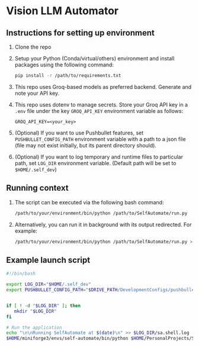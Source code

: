 # Vision LLM Automator

## Instructions for setting up environment

1. Clone the repo
2. Setup your Python (Conda/virtual/others) environment and install packages using the following command:

   ```bash
   pip install -r /path/to/requirements.txt
   ```

3. This repo uses Groq-based models as preferred backend. Generate and note your API key.
4. This repo uses dotenv to manage secrets. Store your Groq API key in a `.env` file under the key `GROQ_API_KEY` environment variable as follows:

   ```
   GROQ_API_KEY=<your_key>
   ```

5. (Optional) If you want to use Pushbullet features, set `PUSHBULLET_CONFIG_PATH` environment variable with a path to a json file (file may not exist initially, but its parent directory should).
6. (Optional) If you want to log temporary and runtime files to particular path, set `LOG_DIR` environment variable. (Default path will be set to `$HOME/.self_dev`)

## Running context

1. The script can be executed via the following bash command:

   ```bash
   /path/to/your/environment/bin/python /path/to/SelfAutomate/run.py
   ```

2. Alternatively, you can run it in background with its output redirected. For example:

   ```bash
   /path/to/your/environment/bin/python /path/to/SelfAutomate/run.py >> $LOG_DIR/sa.shell.log 2>&1 &
   ```

## Example launch script

```bash
#!/bin/bash

export LOG_DIR="$HOME/.self_dev"
export PUSHBULLET_CONFIG_PATH="$DRIVE_PATH/DevelopmentConfigs/pushbullet_server_config.json"


if [ ! -d "$LOG_DIR" ]; then
   mkdir "$LOG_DIR"
fi

# Run the application
echo "\n\nRunning SelfAutomate at $(date)\n" >> $LOG_DIR/sa.shell.log
$HOME/miniforge3/envs/self-automate/bin/python $HOME/PersonalProjects/SelfAutomate/run.py >> $LOG_DIR/sa.shell.log 2>&1 &
```
